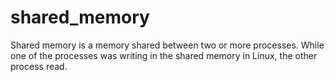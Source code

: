 # shared_memory
Shared memory is a memory shared between two or more processes. While one of the processes was writing in the shared memory in Linux, the other process read.

